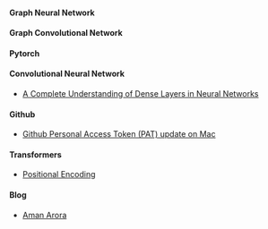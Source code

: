 #### Graph Neural Network



#### Graph Convolutional Network


#### Pytorch



#### Convolutional Neural Network
- [A Complete Understanding of Dense Layers in Neural Networks](https://analyticsindiamag.com/a-complete-understanding-of-dense-layers-in-neural-networks/)


#### Github
- [Github Personal Access Token (PAT) update on Mac](https://gist.github.com/jonjack/bf295d4170edeb00e96fb158f9b1ba3c)


#### Transformers
- [Positional Encoding](https://medium.com/@hunter-j-phillips/positional-encoding-7a93db4109e6)

#### Blog
- [Aman Arora](https://amaarora.github.io/)
